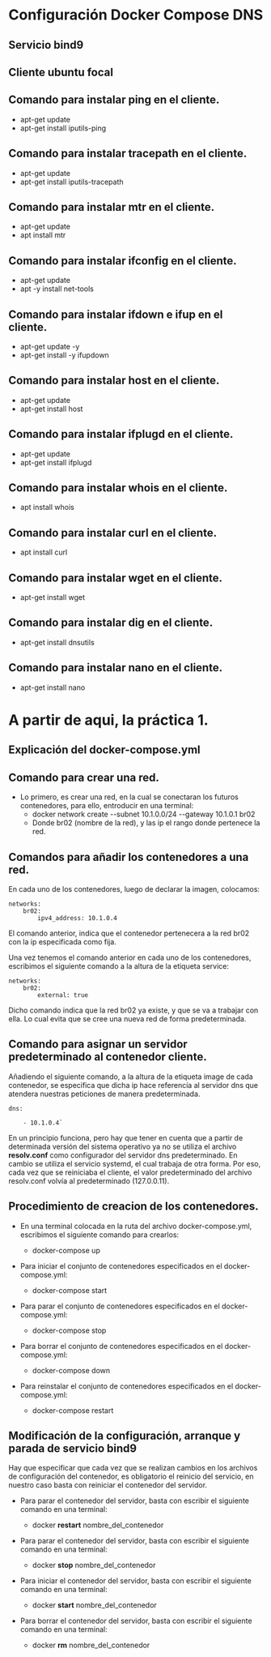 # Configuración Docker Compose DNS

## Servicio bind9

## Cliente ubuntu focal

## Comando para instalar ping en el cliente.
- apt-get update
- apt-get install iputils-ping

## Comando para instalar tracepath en el cliente.
- apt-get update
- apt-get install iputils-tracepath

## Comando para instalar mtr en el cliente.
- apt-get update
- apt install mtr

## Comando para instalar ifconfig en el cliente.
- apt-get update
- apt -y install net-tools

## Comando para instalar ifdown e ifup en el cliente.
- apt-get update -y
- apt-get install -y ifupdown

## Comando para instalar host en el cliente.
- apt-get update
- apt-get install host

## Comando para instalar ifplugd en el cliente.
- apt-get update
- apt-get install ifplugd

## Comando para instalar whois en el cliente.
- apt install whois

## Comando para instalar curl en el cliente.
- apt install curl

## Comando para instalar wget en el cliente.
- apt-get install wget

## Comando para instalar dig en el cliente.
- apt-get install dnsutils

## Comando para instalar nano en el cliente.
- apt-get install nano

# A partir de aqui, la práctica 1.

## Explicación del docker-compose.yml
## Comando para crear una red.
- Lo primero, es crear una red, en la cual se conectaran los futuros contenedores, para ello, entroducir en una terminal: 
    - docker network create --subnet 10.1.0.0/24 --gateway 10.1.0.1 br02
    - Donde br02 (nombre de la red), y las ip el rango donde pertenece la red.

## Comandos para añadir los contenedores a una red.
En cada uno de los contenedores, luego de declarar la imagen, colocamos:

~~~
networks:
    br02:
        ipv4_address: 10.1.0.4
~~~

El comando anterior, indica que el contenedor pertenecera a la red br02 con la ip especificada como fija.

Una vez tenemos el comando anterior en cada uno de los contenedores, escribimos el siguiente comando a la altura de la etiqueta service:
~~~
networks: 
    br02:
        external: true
~~~
Dicho comando indica que la red br02 ya existe, y que se va a trabajar con ella. Lo cual evita que se cree una nueva red de forma predeterminada.

## Comando para asignar un servidor predeterminado al contenedor cliente.
Añadiendo el siguiente comando, a la altura de la etiqueta image de cada contenedor, se especifica que dicha ip hace referencía al servidor dns que atendera nuestras peticiones de manera predeterminada.
~~~
dns:

    - 10.1.0.4`   
~~~

En un principio funciona, pero hay que tener en cuenta que a partir de determinada versión del sistema operativo ya no se utiliza el archivo **resolv.conf** como configurador del servidor dns predeterminado. En cambio se utiliza el servicio systemd, el cual trabaja de otra forma. Por eso, cada vez que se reiniciaba el cliente, el valor predeterminado del archivo resolv.conf volvía al predeterminado (127.0.0.11).

## Procedimiento de creacion de los contenedores.
- En una terminal colocada en la ruta del archivo docker-compose.yml, escribimos el siguiente comando para crearlos:
    - docker-compose up

- Para iniciar el conjunto de contenedores especificados en el docker-compose.yml:
    - docker-compose start

- Para parar el conjunto de contenedores especificados en el docker-compose.yml:
    - docker-compose stop

- Para borrar el conjunto de contenedores especificados en el docker-compose.yml:
    - docker-compose down

- Para reinstalar el conjunto de contenedores especificados en el docker-compose.yml:
    - docker-compose restart

## Modificación de la configuración, arranque y parada de servicio bind9
Hay que especificar que cada vez que se realizan cambios en los archivos de configuración del contenedor, es obligatorio el reinicio del servicio, en nuestro caso basta con reiniciar el contenedor del servidor.

- Para parar el contenedor del servidor, basta con escribir el siguiente comando en una terminal:
    - docker **restart** nombre_del_contenedor

- Para parar el contenedor del servidor, basta con escribir el siguiente comando en una terminal:
    - docker **stop** nombre_del_contenedor

- Para iniciar el contenedor del servidor, basta con escribir el siguiente comando en una terminal:
    - docker **start** nombre_del_contenedor

- Para borrar el contenedor del servidor, basta con escribir el siguiente comando en una terminal:
    - docker **rm** nombre_del_contenedor